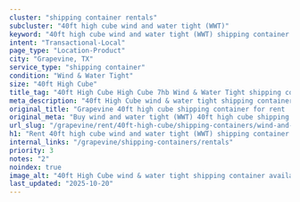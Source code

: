 ```yaml
---
cluster: "shipping container rentals"
subcluster: "40ft high cube wind and water tight (WWT)"
keyword: "40ft high cube wind and water tight (WWT) shipping container for rent Grapevine, TX"
intent: "Transactional-Local"
page_type: "Location-Product"
city: "Grapevine, TX"
service_type: "shipping container"
condition: "Wind & Water Tight"
size: "40ft High Cube"
title_tag: "40ft High Cube High Cube 7hb Wind & Water Tight shipping container Sales in Grapevine | LC Container"
meta_description: "40ft High Cube wind & water tight shipping container sales in Grapevine. High cube containers with extra height. Fast delivery, competitive pricing. Serving shipping containers area. Quote ID: O5B. Call (214) 524-4168 for your free quote today."
original_title: "Grapevine 40ft high cube shipping container for rent | LC"
original_meta: "Buy wind and water tight (WWT) 40ft high cube shipping container rent with local delivery in Grapevine, TX. LC Container — local Since 2003. Request a fast quote today."
url_slug: "/grapevine/rent/40ft-high-cube/shipping-containers/wind-and-water-tight-wwt"
h1: "Rent 40ft high cube wind and water tight (WWT) shipping container in Grapevine"
internal_links: "/grapevine/shipping-containers/rentals"
priority: 3
notes: "2"
noindex: true
image_alt: "40ft High Cube wind & water tight shipping container available for delivery in Grapevine"
last_updated: "2025-10-20"
---
```


<!-- TODO: Add unique city/inventory copy, images, and internal links here. -->
